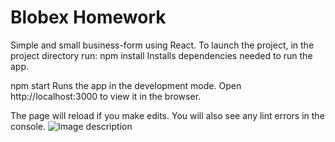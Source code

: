 # Blobex Homework
Simple and small business-form using React. 
To launch the project, in the project directory run:
npm install
Installs dependencies needed to run the app.

npm start
Runs the app in the development mode.
Open http://localhost:3000 to view it in the browser.

The page will reload if you make edits.
You will also see any lint errors in the console.
![Image description](http://i.imgur.com/2cOSwR5.png)

